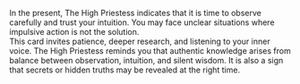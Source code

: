 In the present, The High Priestess indicates that it is time to observe carefully and trust your intuition. You may face unclear situations where impulsive action is not the solution.  
This card invites patience, deeper research, and listening to your inner voice. The High Priestess reminds you that authentic knowledge arises from balance between observation, intuition, and silent wisdom. It is also a sign that secrets or hidden truths may be revealed at the right time.
